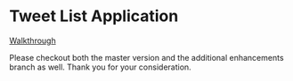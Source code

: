 # Tweet List Application
[Walkthrough](https://docs.google.com/document/d/1YFXlgWfhsu7zoAecdovHgaQ40JODqVygVJi9NOhvhZY/edit?usp=sharing)

Please checkout both the master version and the additional enhancements branch as well. Thank you for your consideration.
